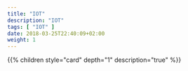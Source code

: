 ```yaml
---
title: "IOT"
description: "IOT"
tags: [ "IOT" ]
date: 2018-03-25T22:40:09+02:00
weight: 1
---
```

{{% children style="card" depth="1"  description="true" %}}
